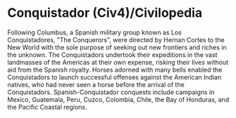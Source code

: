 # Conquistador (Civ4)/Civilopedia

Following Columbus, a Spanish military group known as Los Conquistadores, "The Conquerors", were directed by Hernan Cortes to the New World with the sole purpose of seeking out new frontiers and riches in the unknown. The Conquistadors undertook their expeditions in the vast landmasses of the Americas at their own expense, risking their lives without aid from the Spanish royalty. Horses adorned with many bells enabled the Conquistadors to launch successful offenses against the American Indian natives, who had never seen a horse before the arrival of the Conquistadors. Spanish-Conquistador conquests include campaigns in Mexico, Guatemala, Peru, Cuzco, Colombia, Chile, the Bay of Honduras, and the Pacific Coastal regions.